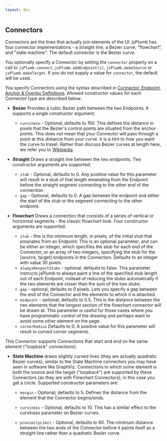 ```yaml
---
layout: doc
---
```


## Connectors
Connectors are the lines that actually join elements of the UI.  jsPlumb has four connector implementations - a straight line, a Bezier curve, "flowchart", and "state machine".  The default connector is the Bezier curve.

You optionally specify a Connector by setting the `connector` property on a call to `jsPlumb.connect`, `jsPlumb.addEndpoint(s)`, `jsPlumb.makeSource` or `jsPlumb.makeTarget`. If you do not supply a value for `connector`, the default will be used.

You specify Connectors using the syntax described in
[Connector, Endpoint, Anchor & Overlay Definitions](basic-concepts.html#definitions). Allowed constructor values for each Connector type are described below:		


- **Bezier** Provides a cubic Bezier path between the two Endpoints. It supports a single constructor argument:
    - `curviness` - Optional; defaults to 150. This defines the distance in pixels that the Bezier's control points are situated from the anchor points.  This does not mean that your Connector will pass through a point at this distance from your curve.  It is a hint to how you want the curve to travel. Rather than discuss Bezier curves at length here, we refer you to [Wikipedia](http://en.wikipedia.org/wiki/B%C3%A9zier_curve).
			
- **Straight** Draws a straight line between the two endpoints. Two constructor arguments are supported:

    - `stub` - Optional, defaults to 0. Any positive value for this parameter will result in a stub of that length emanating from the Endpoint before the straight segment connecting to the other end of the connection.
    - `gap` - Optional, defaults to 0. A gap between the endpoint and either the start of the stub or the segment connecting to the other endpoint.

- **Flowchart** Draws a connection that consists of a series of vertical or horizontal segments - the classic flowchart look. Four constructor arguments are supported:
    - `stub` - this is the minimum length, in pixels, of the initial stub that emanates from an Endpoint.  This is an optional parameter, and can be either an integer, which specifies the stub for each end of the Connector, or an array of two integers, specifying the stub for the [source, target] endpoints in the Connection.  Defaults to an integer with value 30 pixels.
    - `alwaysRespectStubs` - optional, defaults to false. This parameter instructs jsPlumb to always paint a line of the specified stub length out of each Endpoint, instead of reducing the stubs automatically if the two elements are closer than the sum of the two stubs.
    - `gap` - optional, defaults to 0 pixels. Lets you specify a gap between the end of the Connector and the elements to which it is attached.
    - `midpoint` - optional, defaults to 0.5. This is the distance between the two elements that the longest section of the flowchart connector will be drawn at.  This parameter is useful for those cases where you have programmatic control of the drawing and perhaps want to avoid some other element on the page.
    - `cornerRadius` Defaults to 0. A positive value for this parameter will result in curved corner segments.
    
This Connector supports Connections that start and end on the same element ("loopback" connections).

- **State Machine** draws slightly curved lines (they are actually quadratic Bezier curves), similar to the State Machine connectors you may have seen in software like GraphViz.  Connections in which some element is both the source and the target ("loopback") are supported by these Connectors (as they are with Flowchart Connectors); in this case you get a circle. Supported constructor parameters are:
    - `margin` - Optional; defaults to 5.  Defines the distance from the element that the Connector begins/ends.
			
    - `curviness` - Optional, defaults to 10.  This has a similar effect to the curviness parameter on Bezier curves.
                  
    - `proximityLimit` - Optional, defaults to 80.  The minimum distance between the two ends of the Connector before it paints itself as a straight line rather than a quadratic Bezier curve.